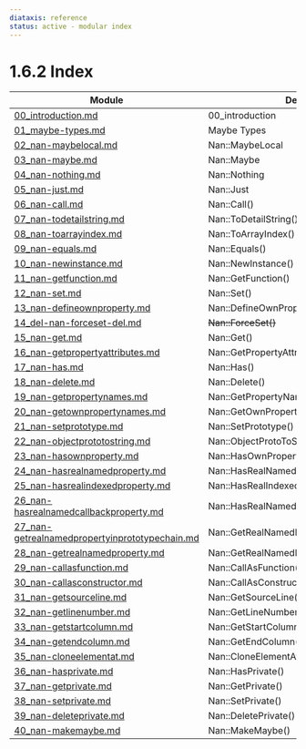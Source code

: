 ```yaml
---
diataxis: reference
status: active - modular index
---
```


# 1.6.2 Index

| Module | Description |
|--------|-------------|
| [00_introduction.md](00_introduction.md) | 00_introduction |
| [01_maybe-types.md](01_maybe-types.md) | Maybe Types |
| [02_nan-maybelocal.md](02_nan-maybelocal.md) | Nan::MaybeLocal |
| [03_nan-maybe.md](03_nan-maybe.md) | Nan::Maybe |
| [04_nan-nothing.md](04_nan-nothing.md) | Nan::Nothing |
| [05_nan-just.md](05_nan-just.md) | Nan::Just |
| [06_nan-call.md](06_nan-call.md) | Nan::Call() |
| [07_nan-todetailstring.md](07_nan-todetailstring.md) | Nan::ToDetailString() |
| [08_nan-toarrayindex.md](08_nan-toarrayindex.md) | Nan::ToArrayIndex() |
| [09_nan-equals.md](09_nan-equals.md) | Nan::Equals() |
| [10_nan-newinstance.md](10_nan-newinstance.md) | Nan::NewInstance() |
| [11_nan-getfunction.md](11_nan-getfunction.md) | Nan::GetFunction() |
| [12_nan-set.md](12_nan-set.md) | Nan::Set() |
| [13_nan-defineownproperty.md](13_nan-defineownproperty.md) | Nan::DefineOwnProperty() |
| [14_del-nan-forceset-del.md](14_del-nan-forceset-del.md) | <del>Nan::ForceSet()</del> |
| [15_nan-get.md](15_nan-get.md) | Nan::Get() |
| [16_nan-getpropertyattributes.md](16_nan-getpropertyattributes.md) | Nan::GetPropertyAttributes() |
| [17_nan-has.md](17_nan-has.md) | Nan::Has() |
| [18_nan-delete.md](18_nan-delete.md) | Nan::Delete() |
| [19_nan-getpropertynames.md](19_nan-getpropertynames.md) | Nan::GetPropertyNames() |
| [20_nan-getownpropertynames.md](20_nan-getownpropertynames.md) | Nan::GetOwnPropertyNames() |
| [21_nan-setprototype.md](21_nan-setprototype.md) | Nan::SetPrototype() |
| [22_nan-objectprototostring.md](22_nan-objectprototostring.md) | Nan::ObjectProtoToString() |
| [23_nan-hasownproperty.md](23_nan-hasownproperty.md) | Nan::HasOwnProperty() |
| [24_nan-hasrealnamedproperty.md](24_nan-hasrealnamedproperty.md) | Nan::HasRealNamedProperty() |
| [25_nan-hasrealindexedproperty.md](25_nan-hasrealindexedproperty.md) | Nan::HasRealIndexedProperty() |
| [26_nan-hasrealnamedcallbackproperty.md](26_nan-hasrealnamedcallbackproperty.md) | Nan::HasRealNamedCallbackProperty() |
| [27_nan-getrealnamedpropertyinprototypechain.md](27_nan-getrealnamedpropertyinprototypechain.md) | Nan::GetRealNamedPropertyInPrototypeChain() |
| [28_nan-getrealnamedproperty.md](28_nan-getrealnamedproperty.md) | Nan::GetRealNamedProperty() |
| [29_nan-callasfunction.md](29_nan-callasfunction.md) | Nan::CallAsFunction() |
| [30_nan-callasconstructor.md](30_nan-callasconstructor.md) | Nan::CallAsConstructor() |
| [31_nan-getsourceline.md](31_nan-getsourceline.md) | Nan::GetSourceLine() |
| [32_nan-getlinenumber.md](32_nan-getlinenumber.md) | Nan::GetLineNumber() |
| [33_nan-getstartcolumn.md](33_nan-getstartcolumn.md) | Nan::GetStartColumn() |
| [34_nan-getendcolumn.md](34_nan-getendcolumn.md) | Nan::GetEndColumn() |
| [35_nan-cloneelementat.md](35_nan-cloneelementat.md) | Nan::CloneElementAt() |
| [36_nan-hasprivate.md](36_nan-hasprivate.md) | Nan::HasPrivate() |
| [37_nan-getprivate.md](37_nan-getprivate.md) | Nan::GetPrivate() |
| [38_nan-setprivate.md](38_nan-setprivate.md) | Nan::SetPrivate() |
| [39_nan-deleteprivate.md](39_nan-deleteprivate.md) | Nan::DeletePrivate() |
| [40_nan-makemaybe.md](40_nan-makemaybe.md) | Nan::MakeMaybe() |

